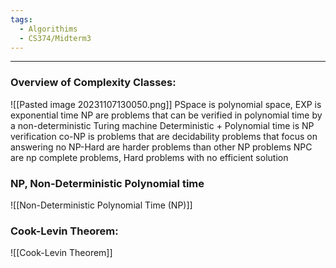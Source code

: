 ```yaml
---
tags:
  - Algorithims
  - CS374/Midterm3
---
```

---
### Overview of Complexity Classes:
![[Pasted image 20231107130050.png]]
PSpace is polynomial space, EXP is exponential time 
NP are problems that can be verified in polynomial time by a non-deterministic Turing machine 
Deterministic + Polynomial time is NP verification
co-NP is problems that are decidability problems that focus on answering no
NP-Hard are harder problems than other NP problems
NPC are np complete problems, Hard problems with no efficient solution
### NP, Non-Deterministic Polynomial time
![[Non-Deterministic Polynomial Time (NP)]]

### Cook-Levin Theorem:
![[Cook-Levin Theorem]]
